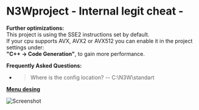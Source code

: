 # N3Wproject - Internal legit cheat - 


**Further optimizations:**<br>
This project is using the SSE2 instructions set by default.<br>
If your cpu supports AVX, AVX2 or AVX512 you can enable it in the project settings under:<br> **"C++ -> Code Generation"**, to gain more performance.

**Frequently Asked Questions:**
- > Where is the config location?
  -- C:\N3W\standart
    
 [**Menu desing**](https://imgur.com/a/tuDbTXH)
    
![Screenshot](https://i.imgur.com/A1agCyT.png)




